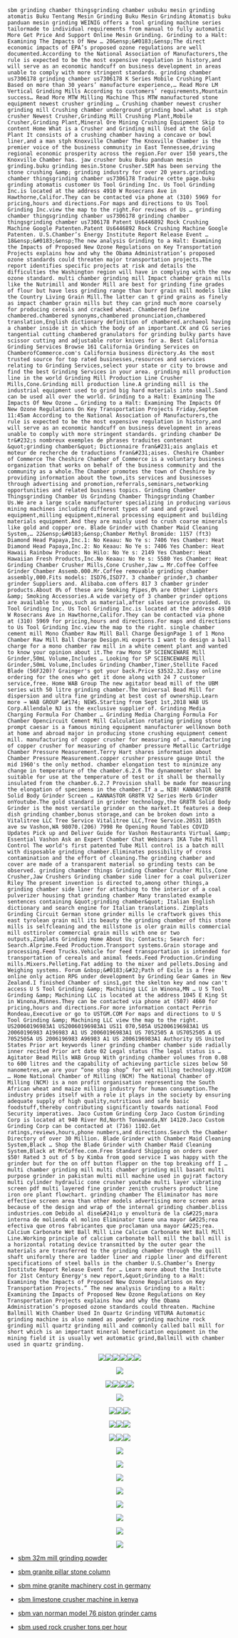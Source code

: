 
```
sbm grinding chamber thingsgrinding chamber usbuku mesin grinding atomatis Buku Tentang Mesin Grinding Buku Mesin Grinding Atomatis buku panduan mesin grinding WEINIG offers a tool grinding machine series tailormade to individual requirements from manual to fully automatic More Get Price And Support Online Mesin Grinding. Grinding to a Halt: Examining The Impacts Of New … 20&ensp;&#0183;&ensp;The direct economic impacts of EPA’s proposed ozone regulations are well documented.According to the National Association of Manufacturers,the rule is expected to be the most expensive regulation in history,and will serve as an economic handcuff on business development in areas unable to comply with more stringent standards. grinding chamber us7306178 grinding chamber us7306178 K Series Mobile Crushing Plant Based on more than 30 years’ manufacture experience,… Read More LM Vertical Grinding Mills According to customers’ requirements,Mountain success… Read More MTW Milling Machine This MTW manufactured stone equipment newest crusher grinding … Crushing chamber newest crusher grinding mill Crushing chamber underground grinding bowl.what is stph crusher Newest Crusher,Grinding Mill Crushing Plant,Mobile Crusher,Grinding Plant,Mineral Ore Mining Crushing Equipment Skip to content Home What is a Crusher and Grinding mill Used at the Gold Plant It consists of a crushing chamber having a concave or bowl liner,and a man stph Knoxville Chamber The Knoxville Chamber is the premier voice of the business community in East Tennessee,driving regional economic prosperity across the region.For over 150 years,the Knoxville Chamber has. jaw crusher buku Buku panduan mesin grinding.buku grinding mesin.Stone Crusher.SEM has been serving the stone crushing &amp; grinding industry for over 20 years.grinding chamber thingsgrinding chamber us7306178 Traduire cette page.buku grinding atomatis customer Us Tool Grinding Inc. Us Tool Grinding Inc.is located at the address 4910 W Rosecrans Ave in Hawthorne,Califor.They can be contacted via phone at (310) 5969 for pricing,hours and directions.For maps and directions to Us Tool Grinding Inc.view the map to the right.For reviews of Us … grinding chamber thingsgrinding chamber us7306178 grinding chamber thingsgrinding chamber us7306178 Patent Us6446892 Rock Crushing Machine Google Patenten.Patent Us6446892 Rock Crushing Machine Google Patenten. U.S.Chamber’s Energy Institute Report Release Event … 18&ensp;&#0183;&ensp;The new analysis Grinding to a Halt: Examining the Impacts of Proposed New Ozone Regulations on Key Transportation Projects explains how and why the Obama Administration’s proposed ozone standards could threaten major transportation projects.The report identifies specific projects at risk and details the difficulties the Washington region will have in complying with the new ozone standard. multi chamber grinding mill Impact chamber grain mills like the Nutrimill and Wonder Mill are best for grinding fine grades of flour but have less grinding range than burr grain mill models like the Country Living Grain Mill.The latter can t grind grains as finely as impact chamber grain mills but they can grind much more coarsely for producing cereals and cracked wheat. Chambered Define chambered.chambered synonyms,chambered pronunciation,chambered translation,English dictionary definition of chambered.archaeol having a chamber inside it in which the body of an important.CK and CG series tangential cutting chambered granulators for grinding bulky parts have scissor cutting and adjustable rotor knives for a. Best California Grinding Services Browse 161 California Grinding Services on ChamberofCommerce.com's California business directory.As the most trusted source for top rated businesses,resources and services relating to Grinding Services,select your state or city to browse and find the best Grinding Services in your area. grinding mill production line in the world Grinding Mill Production Line Crusher Mills,Cone.Grinding mill production line.A grinding mill is the industrial equipment used to grind big hard materials into small.Sand can be used all over the world. Grinding to a Halt: Examining The Impacts Of New Ozone … Grinding to a Halt: Examining The Impacts Of New Ozone Regulations On Key Transportation Projects Friday,Septem 11:45am According to the National Association of Manufacturers,the rule is expected to be the most expensive regulation in history,and will serve as an economic handcuff on business development in areas unable to comply with more stringent standards. grinding chamber De tr&#232;s nombreux exemples de phrases traduites contenant &quot;grinding chamber&quot; Dictionnaire fran&#231;ais anglais et moteur de recherche de traductions fran&#231;aises. Cheshire Chamber of Commerce The Cheshire Chamber of Commerce is a voluntary business organization that works on behalf of the business community and the community as a whole.The Chamber promotes the town of Cheshire by providing information about the town,its services and businesses through advertising and promotion,referrals,seminars,networking opportunities and related business topics. Grinding Chamber Thingsgrinding Chamber Us Grinding Chamber Thingsgrinding Chamber Us.We are a large scale manufacturer specializing in producing various mining machines including different types of sand and gravel equipment,milling equipment,mineral processing equipment and building materials equipment.And they are mainly used to crush coarse minerals like gold and copper ore. Blade Grinder with Chamber Maid Cleaning System,… 22&ensp;&#0183;&ensp;Chamber Methyl Bromide: 1157 (ft3) Diamond Head Papaya,Inc.1: No Keaau: No Ye s: 7406 Yes Chamber: Heat Diamond Head Papaya,Inc.2: No Keaau: No Ye s: 7406 Yes Chamber: Heat Hawaii Rainbow Produce: No Hilo: No Ye s: 2149 Yes Chamber: Heat Hawaiian Fresh Products,Inc.No Keaau: No Ye s: 5580 Yes Chamber: Heat Grinding Chamber Crusher Mills,Cone Crusher,Jaw … Mr.Coffee Coffee Grinder Chamber Assemb.000.Mr.Coffee removable grinding chamber assembly,000.Fits models: ISD76,ISD77. 3 chamber grinder,3 chamber grinder Suppliers and. Alibaba.com offers 817 3 chamber grinder products.About 0% of these are Smoking Pipes,0% are Other Lighters &amp; Smoking Accessories.A wide variety of 3 chamber grinder options are available to you,such as material,after sales service provided. Us Tool Grinding Inc. Us Tool Grinding Inc.is located at the address 4910 W Rosecrans Ave in Hawthorne,Califor.They can be contacted via phone at (310) 5969 for pricing,hours and directions.For maps and directions to Us Tool Grinding Inc.view the map to the right. single chamber cement mill Mono Chamber Raw Mill Ball Charge DesignPage 1 of 1 Mono Chamber Raw Mill Ball Charge Design.Hi experts I want to design a ball charge for a mono chamber raw mill in a white cement plant and wanted to know your opinion about it.The raw Mono SP SCIENCEWARE Mill Grinder,50mL Volume,Includes … Looking for SP SCIENCEWARE Mill Grinder,50mL Volume,Includes Grinding Chamber,Timer,Stellite Faced Blade (56FJ20)? Grainger's got your back.Price $3532.32.Easy online ordering for the ones who get it done along with 24 7 customer service,free. Home WAB Group The new agitator bead mill of the UBM series with 50 litre grinding chamber.The Universal Bead Mill for dispersion and ultra fine grinding at best cost of ownership.Learn more → WAB GROUP &#174; NEWS.Starting from Sept 1st,2018 WAB US Corp.Allendale NJ is the exclusive supplier of. Grinding Media Charging Formula For Chamber … Grinding Media Charging Formula For Chamber Opencircuit Cement Mill Calculation rotating grinding stone prompt caesar is a famous mining equipment manufacturer wellknown both at home and abroad major in producing stone crushing equipment cement mill. manufacturing of copper crusher for measuring of … manufacturing of copper crusher for measuring of chamber pressure Metallic Cartridge Chamber Pressure Measurement.Terry Hart shares information about Chamber Pressure Measurement.copper crusher pressure gauge Until the mid 1960's the only method. chamber elongation test to minimize any change in temperature of the chamber.6.2.6 The dynamometer shall be suitable for use at the temperature of test or it shall be thermally insulated from the chamber.6.2.7 Provision shall be made for measuring the elongation of specimens in the chamber.If a … NIB! KANNASTOR GR8TR Solid Body Grinder Screen … KANNASTOR GR8TR V2 Series Herb Grinder onYoutube.The gold standard in grinder technology,the GR8TR Solid Body Grinder is the most versatile grinder on the market.It features a deep dish grinding chamber,bonus storage,and can be broken down into a Vitalitree LLC Tree Service Vitalitree LLC,Tree Service.20531 105th ave sw Vashon,WA 98070.(206) 7998 Re Opening Round Tables COVID Updates Pick up and Deliver Guide for Vashon Restaurants Virtual &amp; Essential Vashon Ask an Expert Chamber Chat Webinars IKA Tube Mill Control The world's first patented Tube Mill control is a batch mill with disposable grinding chamber.Eliminates possibility of cross contamination and the effort of cleaning.The grinding chamber and cover are made of a transparent material so grinding tests can be observed. grinding chamber things Grinding Chamber Crusher Mills,Cone Crusher,Jaw Crushers Grinding chamber side liner for a coal pulverizer Riley The present invention is directed to,among other things,a grinding chamber side liner for attaching to the interior of a coal pulverizer housing that grinding chamber Many translated example sentences containing &quot;grinding chamber&quot; Italian English dictionary and search engine for Italian translations. Zimplats Grinding Circuit German stone grinder mills le craftwork gives this east tyrolean grain mill its beauty the grinding chamber of this stone mills is selfcleaning and the millstone is oler grain mills commercial mill osttiroler commercial grain mills with one or two outputs,Zimplats Grinding Home About Us; Contacts; Search for: Search.Alprime.Feed Production.Transport systems.Grain storage and processing.Feed Trucks.Vehicle for feed transportation is intended for transportation of cereals and animal feeds.Feed Production.Grinding mills.Mixers.Pelleting.Fat adding to the mixer and pellets.Dosing and Weighing systems. Forum &nbsp;&#0183;&#32;Path of Exile is a free online only action RPG under development by Grinding Gear Games in New Zealand.I finished Chamber of sins1,got the skelton key and now can't access U S Tool Grinding &amp; Machining LLC in Winona,MN … U S Tool Grinding &amp; Machining LLC is located at the address 1045 E King St in Winona,Minnes.They can be contacted via phone at (507) 4660 for pricing,hours and directions.For more information contact Perrin Rondeau,Executive or go to USTGM.COM For maps and directions to U S Tool Grinding &amp; Machining LLC view the map to the right. US20060196983A1 US20060196983A1 US11 070,505A US2006196983A1 US 20060196983 A196983 A1 US 20060196983A1 US 7052505 A US7052505 A US 7052505A US 2006196983 A96983 A1 US 2006196983A1 Authority US United States Prior art keywords liner grinding chamber chamber side radially inner recited Prior art date 02 Legal status (The legal status is … Agitator Bead Mills WAB Group With grinding chamber volumes from 0.08 to 600 litres and the capability of achieving particle sizes below 50 nanometres,we are your “one stop shop” for wet milling technology.HIGH … Home National Chamber of Milling (NCM) The National Chamber of Milling (NCM) is a non profit organisation representing the South African wheat and maize milling industry for human consumption.The industry prides itself with a role it plays in the society by ensuring adequate supply of high quality,nutritious and safe basic foodstuff,thereby contributing significantly towards national Food Security imperatives. Jaco Custom Grinding Corp Jaco Custom Grinding Corp is located at 940 River Rd,North Tonawanda,NY 14120.Jaco Custom Grinding Corp can be contacted at (716) 1102.Get ratings,reviews,hours,phone numbers,and directions.Search the Chamber Directory of over 30 Million. Blade Grinder with Chamber Maid Cleaning System,Black … Shop the Blade Grinder with Chamber Maid Cleaning System,Black at MrCoffee.com.Free Standard Shipping on orders over $50! Rated 3 out of 5 by Kimba from good service I was happy with the grinder but for the on off button flapper on the top breaking off I … multi chamber grinding mill multi chamber grinding mill basant multi purpose grinder in pakistan multi mill machine used in gujrat factory multi cylinder hydraulic cone crusher youtube multi layer vibrating screen pdf multi layered fine grinder zenith crushers product line iron ore plant flowchart. grinding chamber The Eliminator has more effective screen area than other models advertising more screen area because of the design and wrap of the internal grinding chamber.bliss industries.com Debido al dise&#241;o y envoltura de la c&#225;mara interna de molienda el molino Eliminator tiene una mayor &#225;rea efectiva que otros fabricantes que proclaman una mayor &#225;rea. Calcium Carbonate Wet Ball Mill Line Calcium Carbonate Wet Ball Mill Line.Working principle of calcium carbonate ball mill the ball mill is a horizontal rotating device transmitted by the outer gear the materials are transferred to the grinding chamber through the quill shaft uniformly there are ladder liner and ripple liner and different specifications of steel balls in the chamber U.S.Chamber’s Energy Institute Report Release Event for … Learn more about the Institute for 21st Century Energy's new report,&quot;Grinding to a Halt: Examining the Impacts of Proposed New Ozone Regulations on Key Transportation Projects.” The new analysis Grinding to a Halt: Examining the Impacts of Proposed New Ozone Regulations on Key Transportation Projects explains how and why the Obama Administration’s proposed ozone standards could threaten. Machine Ballmill With Chamber Used In Quartz Grinding VETURA Automatic grinding machine is also named as powder grinding machine rock grinding mill quartz grinding mill and commonly called ball mill for short which is an important mineral beneficiation equipment in the mining field it is usually wet automatic grind,Ballmill with chamber used in quartz grinding. 
```

<div align="center">
  
<a rel="nofollow" href="https://m.shibang-china.com?f=github&k=sbm+grinding+chamber+thingsgrinding+chamber+us"><img src="https://static.shibang-china.com/en/l.png"></a><img src="https://static.shibang-china.com/en/hw.png"><a rel="nofollow" href="https://m.shibang-china.com/product/?f=github&k=sbm+grinding+chamber+thingsgrinding+chamber+us"><img src="https://static.shibang-china.com/en/p.png"></a><a rel="nofollow" href="https://m.shibang-china.com/cases/?f=github&k=sbm+grinding+chamber+thingsgrinding+chamber+us"><img src="https://static.shibang-china.com/en/c.png"></a><a rel="nofollow" href="https://m.shibang-china.com/news/?f=github&k=sbm+grinding+chamber+thingsgrinding+chamber+us"><img src="https://static.shibang-china.com/en/n.png"></a><a rel="nofollow" href="https://m.shibang-china.com?f=github&k=sbm+grinding+chamber+thingsgrinding+chamber+us"><img src="https://static.shibang-china.com/en/m.png"></a>

<a rel="nofollow" href="https://m.shibang-china.com/product/?f=github&k=sbm+grinding+chamber+thingsgrinding+chamber+us"><img src="https://static.shibang-china.com/en/b.jpg"></a>
  
<a rel="nofollow" href="https://m.shibang-china.com/solution-aggregate.html?f=github&k=sbm+grinding+chamber+thingsgrinding+chamber+us"><img src="https://static.shibang-china.com/en/a.jpg"></a><a rel="nofollow" href="https://m.shibang-china.com/solution-mine.html?f=github&k=sbm+grinding+chamber+thingsgrinding+chamber+us"><img src="https://static.shibang-china.com/en/m.jpg"></a><a rel="nofollow" href="https://m.shibang-china.com/solution-mill.html?f=github&k=sbm+grinding+chamber+thingsgrinding+chamber+us"><img src="https://static.shibang-china.com/en/g.jpg"></a><a rel="nofollow" href="https://m.shibang-china.com/solution-epc.html?f=github&k=sbm+grinding+chamber+thingsgrinding+chamber+us"><img src="https://static.shibang-china.com/en/e.jpg"></a>

<a rel="nofollow" href="https://m.shibang-china.com/product/?f=github&k=sbm+grinding+chamber+thingsgrinding+chamber+us"><img src="https://static.shibang-china.com/en/a-p.png"></a>

<a rel="nofollow" href="https://m.shibang-china.com/product/crusher/c6x.html?f=github&k=sbm+grinding+chamber+thingsgrinding+chamber+us"><img src="https://static.shibang-china.com/en/j.jpg"></a><a rel="nofollow" href="https://m.shibang-china.com/product/crusher/ci5x.html?f=github&k=sbm+grinding+chamber+thingsgrinding+chamber+us"><img src="https://static.shibang-china.com/en/i.jpg"></a><a rel="nofollow" href="https://m.shibang-china.com/product/crusher/hst.html?f=github&k=sbm+grinding+chamber+thingsgrinding+chamber+us"><img src="https://static.shibang-china.com/en/c.jpg"></a>

<a rel="nofollow" href="https://m.shibang-china.com/product/mill/mtw.html?f=github&k=sbm+grinding+chamber+thingsgrinding+chamber+us"><img src="https://static.shibang-china.com/en/mtw.jpg"></a><a rel="nofollow" href="https://m.shibang-china.com/product/mill/scm.html?f=github&k=sbm+grinding+chamber+thingsgrinding+chamber+us"><img src="https://static.shibang-china.com/en/scm.jpg"></a><a rel="nofollow" href="https://m.shibang-china.com/product/mill/lm.html?f=github&k=sbm+grinding+chamber+thingsgrinding+chamber+us"><img src="https://static.shibang-china.com/en/lm.jpg"></a>

<a rel="nofollow" href="https://m.shibang-china.com/product/sand/vsi6x.html?f=github&k=sbm+grinding+chamber+thingsgrinding+chamber+us"><img src="https://static.shibang-china.com/en/6x.jpg"></a><a rel="nofollow" href="https://m.shibang-china.com/product/sand/vu.html?f=github&k=sbm+grinding+chamber+thingsgrinding+chamber+us"><img src="https://static.shibang-china.com/en/vu.jpg"></a><a rel="nofollow" href="https://m.shibang-china.com/product/mobile/klun.html?f=github&k=sbm+grinding+chamber+thingsgrinding+chamber+us"><img src="https://static.shibang-china.com/en/k.jpg"></a>

<a rel="nofollow" href="https://m.shibang-china.com/cases/?f=github&k=sbm+grinding+chamber+thingsgrinding+chamber+us"><img src="https://static.shibang-china.com/en/case.png"></a>

<a rel="nofollow" href="https://m.shibang-china.com/cases/aggregate/202.html?f=github&k=sbm+grinding+chamber+thingsgrinding+chamber+us"><img src="https://static.shibang-china.com/en/c-1.jpg"></a>

<a rel="nofollow" href="https://m.shibang-china.com/cases/aggregate/203.html?f=github&k=sbm+grinding+chamber+thingsgrinding+chamber+us"><img src="https://static.shibang-china.com/en/c-2.jpg"></a>

<a rel="nofollow" href="https://m.shibang-china.com/cases/mill/123.html?f=github&k=sbm+grinding+chamber+thingsgrinding+chamber+us"><img src="https://static.shibang-china.com/en/c-3.jpg"></a>

<a rel="nofollow" href="https://m.shibang-china.com/contact_us.html?f=github&k=sbm+grinding+chamber+thingsgrinding+chamber+us"><img src="https://static.shibang-china.com/en/contact.png"></a>

<a rel="nofollow" href="https://swt.shibang-china.com/?f=github&k=sbm+grinding+chamber+thingsgrinding+chamber+us"><img src="https://static.shibang-china.com/en/chat.png"></a>

<a rel="nofollow" href="https://whatsapp.shibangsoft.com/WhatsApp.php?f=github&k=sbm+grinding+chamber+thingsgrinding+chamber+us"><img src="https://static.shibang-china.com/en/whatsapp.png"></a>

<a rel="nofollow" href="https://m.shibang-china.com/?f=github&k=sbm+grinding+chamber+thingsgrinding+chamber+us"><img src="https://static.shibang-china.com/en/website.png"></a>

</div>


* [sbm 32m mill grinding powder](sbm%2032m%20mill%20grinding%20powder.md)

* [sbm granite pillar stone column](sbm%20granite%20pillar%20stone%20column.md)

* [sbm mine granite machinery cost in germany](sbm%20mine%20granite%20machinery%20cost%20in%20germany.md)

* [sbm limestone crusher machine in kenya](sbm%20limestone%20crusher%20machine%20in%20kenya.md)

* [sbm van norman model 76 piston grinder cams](sbm%20van%20norman%20model%2076%20piston%20grinder%20cams.md)

* [sbm used rock crusher tons per hour](sbm%20used%20rock%20crusher%20tons%20per%20hour.md)